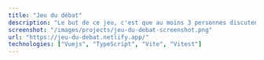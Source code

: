 ```yaml
---
title: "Jeu du débat"
description: "Le but de ce jeu, c'est que au moins 3 personnes discutent autour d'un sujet... Mais une des personnes dans le groupe n'est pas au courant du sujet ! Le but est de deviner qui ne sait pas de quoi on parle, ou de quoi tout le monde parle."
screenshot: "/images/projects/jeu-du-debat-screenshot.png"
url: "https://jeu-du-debat.netlify.app/"
technologies: ["Vuejs", "TypeScript", "Vite", "Vitest"]
---
```

